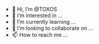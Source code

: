 - 👋 Hi, I’m @TOXOS
- 👀 I’m interested in ...
- 🌱 I’m currently learning ...
- 💞️ I’m looking to collaborate on ...
- 📫 How to reach me ...

<!---
TOXOS/TOXOS is a ✨ special ✨ repository because its `README.md` (this file) appears on your GitHub profile.
You can click the Preview link to take a look at your changes.
--->
